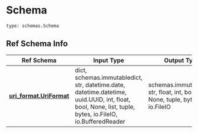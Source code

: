 # Schema
```
type: schemas.Schema
```

## Ref Schema Info
Ref Schema | Input Type | Output Type
---------- | ---------- | -----------
[**uri_format.UriFormat**](../../../../../../../components/schema/uri_format.md) | dict, schemas.immutabledict, str, datetime.date, datetime.datetime, uuid.UUID, int, float, bool, None, list, tuple, bytes, io.FileIO, io.BufferedReader | schemas.immutabledict, str, float, int, bool, None, tuple, bytes, io.FileIO
